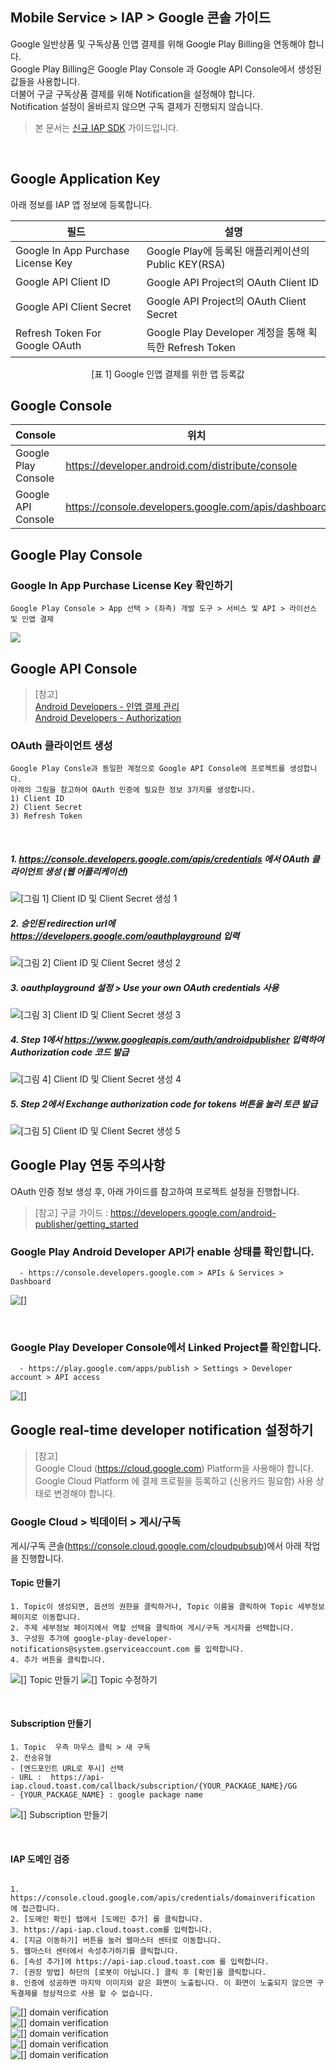 ## Mobile Service > IAP > Google 콘솔 가이드


Google 일반상품 및 구독상품 인앱 결제를 위해 Google Play Billing을 연동해야 합니다.<br>
Google Play Billing은 Google Play Console 과 Google API Console에서 생성된 값들을 사용합니다.<br>
더불어 구글 구독상품 결제를 위해 Notification을 설정해야 합니다.<br>
Notification 설정이 올바르지 않으면 구독 결제가 진행되지 않습니다.

> 본 문서는 [신규 IAP SDK](http://docs.toast.com/ko/TOAST/ko/toast-sdk/overview/) 가이드입니다.
<br>



## Google Application Key
아래 정보를 IAP 앱 정보에 등록합니다.

| 필드 | 설명                                             |
| ---------------------------------- | ---------------------------------------------- |
| Google In App Purchase License Key | Google Play에 등록된 애플리케이션의 Public KEY(RSA)       |
| Google API Client ID               | Google API Project의 OAuth Client ID            |
| Google API Client Secret           | Google API Project의 OAuth Client Secret        |
| Refresh Token For Google OAuth     | Google Play Developer 계정을 통해 획득한 Refresh Token |
<center>[표 1] Google 인앱 결제를 위한 앱 등록값</center>


## Google Console
| Console        | 위치                              |
| -------------- | ------------------------------- |
| Google Play Console | https://developer.android.com/distribute/console |
| Google API Console | https://console.developers.google.com/apis/dashboard |


## Google Play Console

### Google In App Purchase License Key 확인하기
```
Google Play Console > App 선택 > (좌측) 개발 도구 > 서비스 및 API > 라이선스 및 인앱 결제
```
![](http://static.toastoven.net/prod_iap/iap_8.jpg)


## Google API Console

> [참고]<br>
> [Android Developers - 인앱 결제 관리](http://developer.android.com/google/play/billing/billing_admin.html) <br>
> [Android Developers - Authorization](https://developers.google.com/identity/protocols/OAuth2WebServer)

### OAuth 클라이언트 생성
```
Google Play Consle과 동일한 계정으로 Google API Console에 프로젝트를 생성합니다. 
아래의 그림을 참고하여 OAuth 인증에 필요한 정보 3가지를 생성합니다.
1) Client ID  
2) Client Secret  
3) Refresh Token  
```
<br>

##### 1. https://console.developers.google.com/apis/credentials 에서 OAuth 클라이언트 생성 (웹 어플리케이션)
![[그림 1] Client ID 및 Client Secret 생성 1](http://static.toastoven.net/prod_iap/iap_g_01.png)


##### 2. 승인된 redirection url에 https://developers.google.com/oauthplayground 입력
![[그림 2] Client ID 및 Client Secret 생성 2](http://static.toastoven.net/prod_iap/iap_g_02.png)


##### 3. oauthplayground 설정 > Use your own OAuth credentials 사용
![[그림 3] Client ID 및 Client Secret 생성 3](http://static.toastoven.net/prod_iap/iap_g_03.png)


##### 4. Step 1에서 https://www.googleapis.com/auth/androidpublisher 입력하여 Authorization code 코드 발급
![[그림 4] Client ID 및 Client Secret 생성 4](http://static.toastoven.net/prod_iap/iap_g_04.png)


##### 5. Step 2에서 Exchange authorization code for tokens 버튼을 눌러 토큰 발급
![[그림 5] Client ID 및 Client Secret 생성 5](http://static.toastoven.net/prod_iap/iap_g_05.png)


## Google Play 연동 주의사항

OAuth 인증 정보 생성 후, 아래 가이드를 참고하여 프로젝트 설정을 진행합니다.

> [참고]
> 구글 가이드 : https://developers.google.com/android-publisher/getting_started

### Google Play Android Developer API가 enable 상태를 확인합니다.

```
  - https://console.developers.google.com > APIs & Services > Dashboard
```
![[]](http://static.toastoven.net/prod_iap/iap-console-google-console-1.png)

<br>

### Google Play Developer Console에서 Linked Project를 확인합니다.
 
```
  - https://play.google.com/apps/publish > Settings > Developer account > API access
```
![[]](http://static.toastoven.net/prod_iap/iap-console-google-console-2.png)




## Google real-time developer notification 설정하기

> [참고]<br>
> Google Cloud (https://cloud.google.com) Platform을 사용해야 합니다. <br>
> Google Cloud Platform 에 결제 프로필을 등록하고 (신용카드 필요함) 사용 상태로 변경해야 합니다.


### Google Cloud > 빅데이터 > 게시/구독

게시/구독 콘솔(https://console.cloud.google.com/cloudpubsub)에서 아래 작업을 진행합니다.

#### Topic 만들기

```
1. Topic이 생성되면, 옵션의 권한을 클릭하거나, Topic 이름을 클릭하여 Topic 세부정보 페이지로 이동합니다.
2. 주제 세부정보 페이지에서 역할 선택을 클릭하여 게시/구독 게시자를 선택합니다.
3. 구성원 추가에 google-play-developer-notifications@system.gserviceaccount.com 를 입력합니다.
4. 추가 버튼을 클릭합니다.
```
![[] Topic 만들기](http://static.toastoven.net/prod_iap/iap-console-new-topic.png)
![[] Topic 수정하기](http://static.toastoven.net/prod_iap/iap-console-topic-option.png)

<br>

#### Subscription 만들기
```
1. Topic  우측 마우스 클릭 > 새 구독 
2. 전송유형
- [엔드포인트 URL로 푸시] 선택
- URL :  https://api-iap.cloud.toast.com/callback/subscription/{YOUR_PACKAGE_NAME}/GG
- {YOUR_PACKAGE_NAME} : google package name
```
![[] Subscription 만들기](http://static.toastoven.net/prod_iap/iap-console-new-subscription.png)

<br>

#### IAP 도메인 검증
```

1. https://console.cloud.google.com/apis/credentials/domainverification 에 접근합니다.
2. [도메인 확인] 탭에서 [도메인 추가] 를 클릭합니다.
3. https://api-iap.cloud.toast.com를 입력합니다.
4. [지금 이동하기] 버튼을 눌러 웹마스터 센터로 이동합니다.
5. 웹마스터 센터에서 속성추가하기를 클릭합니다.
6. [속성 추가]에 https://api-iap.cloud.toast.com 를 입력합니다.
7. [권장 방법] 하단의 [로봇이 아닙니다.] 클릭 후 [확인]을 클릭합니다.
8. 인증에 성공하면 마지막 이미지와 같은 화면이 노출됩니다. 이 화면이 노출되지 않으면 구독결제를 정상적으로 사용 할 수 없습니다.
```
![[] domain verification](http://static.toastoven.net/prod_iap/iap-console-domain-verification-1.png)<br>
![[] domain verification](http://static.toastoven.net/prod_iap/iap-console-domain-verification-2.png)<br>
![[] domain verification](http://static.toastoven.net/prod_iap/iap-console-domain-verification-3.png)<br>
![[] domain verification](http://static.toastoven.net/prod_iap/iap-console-domain-verification-4.png)<br>
![[] domain verification](http://static.toastoven.net/prod_iap/iap-console-domain-verification-5.png)<br>




